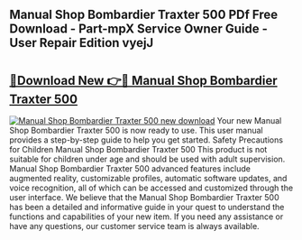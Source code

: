 ## Manual Shop Bombardier Traxter 500 PDf Free Download - Part-mpX Service Owner Guide - User Repair Edition vyejJ

# <h2><a href="http://bc76547.oget.top/?id=Manual+Shop+Bombardier+Traxter+500">🔗Download New 👉🔴 Manual Shop Bombardier Traxter 500</a></h2>

[![Manual Shop Bombardier Traxter 500 new download](https://i.imgur.com/5g1atiW.png)](http://bc76547.oget.top/?id=Manual+Shop+Bombardier+Traxter+500)
Your new Manual Shop Bombardier Traxter 500 is now ready to use. This user manual provides a step-by-step guide to help you get started. Safety Precautions for Children Manual Shop Bombardier Traxter 500 This product is not suitable for children under age and should be used with adult supervision. Manual Shop Bombardier Traxter 500 advanced features include augmented reality, customizable profiles, automatic software updates, and voice recognition, all of which can be accessed and customized through the user interface. We believe that the Manual Shop Bombardier Traxter 500 has been a detailed and informative guide in your quest to understand the functions and capabilities of your new item. If you need any assistance or have any questions, our customer service team is always available.
